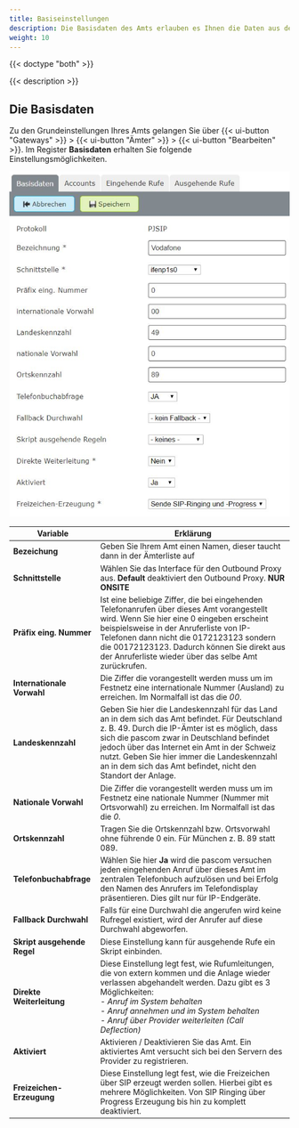 ```yaml
---
title: Basiseinstellungen
description: Die Basisdaten des Amts erlauben es Ihnen die Daten aus den Amtsvorlagen weiter anzupassen.
weight: 10
---
```


{{< doctype "both"  >}}

{{< description >}}

## Die Basisdaten

Zu den Grundeinstellungen Ihres Amts gelangen Sie über {{< ui-button "Gateways" >}} > {{< ui-button "Ämter" >}} > {{< ui-button "Bearbeiten" >}}. Im Register **Basisdaten** erhalten Sie folgende Einstellungsmöglichkeiten.

![Basiseinstellungen](basesettings_de.JPG?width=60%)



|Variable|Erklärung|
|---|---|
|**Bezeichung**|Geben Sie Ihrem Amt einen Namen, dieser taucht dann in der Ämterliste auf|
|**Schnittstelle**|Wählen Sie das Interface für den Outbound Proxy aus. **Default** deaktiviert den Outbound Proxy. **NUR ONSITE**|
|**Präfix eing. Nummer**|Ist eine beliebige Ziffer, die bei eingehenden Telefonanrufen über dieses Amt vorangestellt wird. Wenn Sie hier eine 0 eingeben erscheint beispielsweise in der Anruferliste von IP-Telefonen dann nicht die 0172123123 sondern die 00172123123. Dadurch können Sie direkt aus der Anruferliste wieder über das selbe Amt zurückrufen.|
|**Internationale Vorwahl**|Die Ziffer die vorangestellt werden muss um im Festnetz eine internationale Nummer (Ausland) zu erreichen. Im Normalfall ist das die *00*.|
|**Landeskennzahl**|Geben Sie hier die Landeskennzahl für das Land an in dem sich das Amt befindet. Für Deutschland z. B. 49. Durch die IP-Ämter ist es möglich, dass sich die pascom zwar in Deutschland befindet jedoch über das Internet ein Amt in der Schweiz nutzt. Geben Sie hier immer die Landeskennzahl an in dem sich das Amt befindet, nicht den Standort der Anlage.|
|**Nationale Vorwahl**|Die Ziffer die vorangestellt werden muss um im Festnetz eine nationale Nummer (Nummer mit Ortsvorwahl) zu erreichen. Im Normalfall ist das die *0*.|
|**Ortskennzahl**|Tragen Sie die Ortskennzahl bzw. Ortsvorwahl ohne führende 0 ein. Für München z. B. 89 statt 089.|
|**Telefonbuchabfrage**|Wählen Sie hier **Ja** wird die pascom versuchen jeden eingehenden Anruf über dieses Amt im zentralen Telefonbuch aufzulösen und bei Erfolg den Namen des Anrufers im Telefondisplay präsentieren. Dies gilt nur für IP-Endgeräte.|
|**Fallback Durchwahl**|Falls für eine Durchwahl die angerufen wird keine Rufregel existiert, wird der Anrufer auf diese Durchwahl abgeworfen.|
|**Skript ausgehende Regel**|Diese Einstellung kann für ausgehende Rufe ein Skript einbinden.|
|**Direkte Weiterleitung**|Diese Einstellung legt fest, wie Rufumleitungen, die von extern kommen und die Anlage wieder verlassen abgehandelt werden. Dazu gibt es 3 Möglichkeiten:<br>*- Anruf im System behalten*<br>*- Anruf annehmen und im System behalten*<br>*- Anruf über Provider weiterleiten (Call Deflection)*|
|**Aktiviert**|Aktivieren / Deaktivieren Sie das Amt. Ein aktiviertes Amt versucht sich bei den Servern des Provider zu registrieren.|
|**Freizeichen-Erzeugung**|Diese Einstellung legt fest, wie die Freizeichen über SIP erzeugt werden sollen. Hierbei gibt es mehrere Möglichkeiten. Von SIP Ringing über Progress Erzeugung bis hin zu komplett deaktiviert.|
